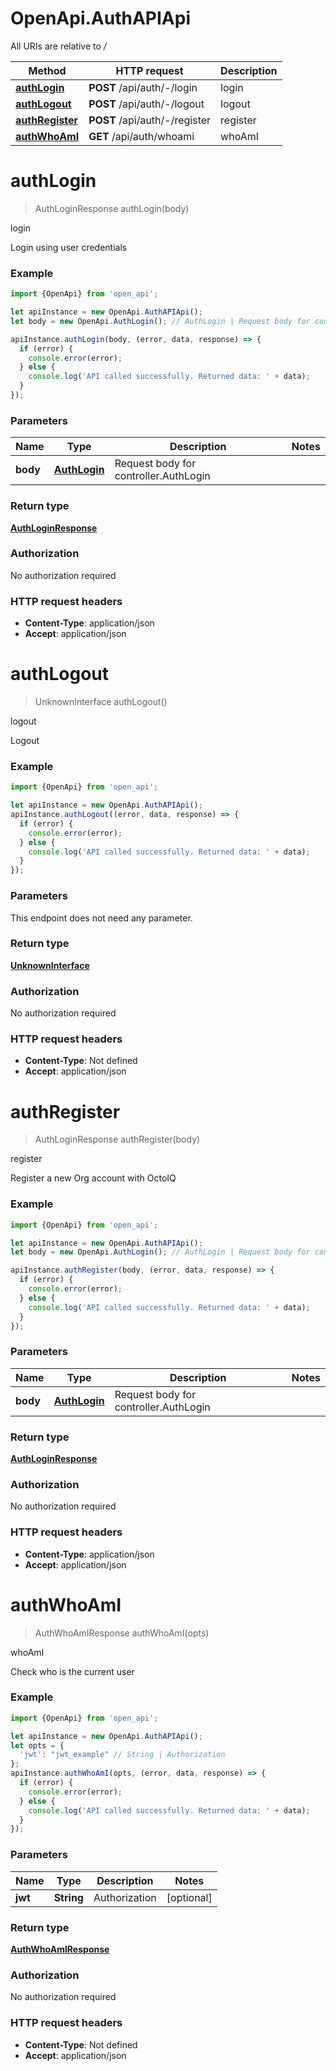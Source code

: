 # OpenApi.AuthAPIApi

All URIs are relative to */*

Method | HTTP request | Description
------------- | ------------- | -------------
[**authLogin**](AuthAPIApi.md#authLogin) | **POST** /api/auth/-/login | login
[**authLogout**](AuthAPIApi.md#authLogout) | **POST** /api/auth/-/logout | logout
[**authRegister**](AuthAPIApi.md#authRegister) | **POST** /api/auth/-/register | register
[**authWhoAmI**](AuthAPIApi.md#authWhoAmI) | **GET** /api/auth/whoami | whoAmI

<a name="authLogin"></a>
# **authLogin**
> AuthLoginResponse authLogin(body)

login

Login using user credentials

### Example
```javascript
import {OpenApi} from 'open_api';

let apiInstance = new OpenApi.AuthAPIApi();
let body = new OpenApi.AuthLogin(); // AuthLogin | Request body for controller.AuthLogin

apiInstance.authLogin(body, (error, data, response) => {
  if (error) {
    console.error(error);
  } else {
    console.log('API called successfully. Returned data: ' + data);
  }
});
```

### Parameters

Name | Type | Description  | Notes
------------- | ------------- | ------------- | -------------
 **body** | [**AuthLogin**](AuthLogin.md)| Request body for controller.AuthLogin | 

### Return type

[**AuthLoginResponse**](AuthLoginResponse.md)

### Authorization

No authorization required

### HTTP request headers

 - **Content-Type**: application/json
 - **Accept**: application/json

<a name="authLogout"></a>
# **authLogout**
> UnknownInterface authLogout()

logout

Logout

### Example
```javascript
import {OpenApi} from 'open_api';

let apiInstance = new OpenApi.AuthAPIApi();
apiInstance.authLogout((error, data, response) => {
  if (error) {
    console.error(error);
  } else {
    console.log('API called successfully. Returned data: ' + data);
  }
});
```

### Parameters
This endpoint does not need any parameter.

### Return type

[**UnknownInterface**](UnknownInterface.md)

### Authorization

No authorization required

### HTTP request headers

 - **Content-Type**: Not defined
 - **Accept**: application/json

<a name="authRegister"></a>
# **authRegister**
> AuthLoginResponse authRegister(body)

register

Register a new Org account with OctoIQ

### Example
```javascript
import {OpenApi} from 'open_api';

let apiInstance = new OpenApi.AuthAPIApi();
let body = new OpenApi.AuthLogin(); // AuthLogin | Request body for controller.AuthLogin

apiInstance.authRegister(body, (error, data, response) => {
  if (error) {
    console.error(error);
  } else {
    console.log('API called successfully. Returned data: ' + data);
  }
});
```

### Parameters

Name | Type | Description  | Notes
------------- | ------------- | ------------- | -------------
 **body** | [**AuthLogin**](AuthLogin.md)| Request body for controller.AuthLogin | 

### Return type

[**AuthLoginResponse**](AuthLoginResponse.md)

### Authorization

No authorization required

### HTTP request headers

 - **Content-Type**: application/json
 - **Accept**: application/json

<a name="authWhoAmI"></a>
# **authWhoAmI**
> AuthWhoAmIResponse authWhoAmI(opts)

whoAmI

Check who is the current user

### Example
```javascript
import {OpenApi} from 'open_api';

let apiInstance = new OpenApi.AuthAPIApi();
let opts = { 
  'jwt': "jwt_example" // String | Authorization
};
apiInstance.authWhoAmI(opts, (error, data, response) => {
  if (error) {
    console.error(error);
  } else {
    console.log('API called successfully. Returned data: ' + data);
  }
});
```

### Parameters

Name | Type | Description  | Notes
------------- | ------------- | ------------- | -------------
 **jwt** | **String**| Authorization | [optional] 

### Return type

[**AuthWhoAmIResponse**](AuthWhoAmIResponse.md)

### Authorization

No authorization required

### HTTP request headers

 - **Content-Type**: Not defined
 - **Accept**: application/json

